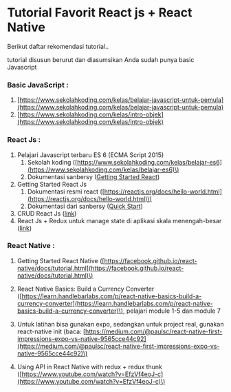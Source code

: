 # Tutorial Favorit React js + React Native

Berikut daftar rekomendasi tutorial..

tutorial disusun berurut dan diasumsikan Anda sudah punya basic Javascript

### Basic JavaScript :

1. [https://www.sekolahkoding.com/kelas/belajar-javascript-untuk-pemula](https://www.sekolahkoding.com/kelas/belajar-javascript-untuk-pemula)
2. [https://www.sekolahkoding.com/kelas/intro-objek](https://www.sekolahkoding.com/kelas/intro-objek)

### React Js :

1. Pelajari Javascript terbaru ES 6 \(ECMA Script 2015\)
   1. Sekolah koding \([https://www.sekolahkoding.com/kelas/belajar-es6](https://www.sekolahkoding.com/kelas/belajar-es6)\)
   2. Dokumentasi sanbersy \([Getting Started React](/getting-started.md)\)
2. Getting Started React Js
   1. Dokumentasi resmi react \([https://reactjs.org/docs/hello-world.html](https://reactjs.org/docs/hello-world.html)\)
   2. Dokumentasi dari sanbersy \([Quick Start](/getting-started/installation-react-js.md)\)
3. CRUD React Js \([link](https://www.youtube.com/watch?v=S66rHpyU-Eg&list=PLqzyoPcm_VGhKC6hPpSA8Q1gcXxYhAKMO&index=3)\)
4. React Js + Redux untuk manage state di aplikasi skala menengah-besar \([link](https://www.youtube.com/watch?v=93p3LxR9xfM&index=4&list=PLqzyoPcm_VGhKC6hPpSA8Q1gcXxYhAKMO)\)

### React Native :

1. Getting Started React Native \([https://facebook.github.io/react-native/docs/tutorial.html](https://facebook.github.io/react-native/docs/tutorial.html)\)
2. React Native Basics: Build a Currency Converter \([https://learn.handlebarlabs.com/p/react-native-basics-build-a-currency-converter](https://learn.handlebarlabs.com/p/react-native-basics-build-a-currency-converter)\), pelajari module 1-5 dan module 7

3. Untuk latihan bisa gunakan expo, sedangkan untuk project real, gunakan react-native init \(baca: [https://medium.com/@paulsc/react-native-first-impressions-expo-vs-native-9565cce44c92](https://medium.com/@paulsc/react-native-first-impressions-expo-vs-native-9565cce44c92)\)

4. Using API in React Native with redux + redux thunk \([https://www.youtube.com/watch?v=EfzVf4eoJ-c](https://www.youtube.com/watch?v=EfzVf4eoJ-c)\)



